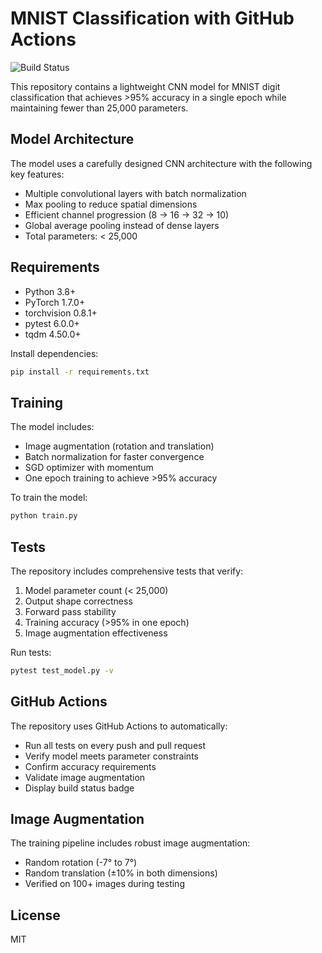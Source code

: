 # MNIST Classification with GitHub Actions

![Build Status](https://github.com/shishir13/GitHubActions_MNIST/actions/workflows/model_tests.yml/badge.svg)

This repository contains a lightweight CNN model for MNIST digit classification that achieves >95% accuracy in a single epoch while maintaining fewer than 25,000 parameters.

## Model Architecture

The model uses a carefully designed CNN architecture with the following key features:
- Multiple convolutional layers with batch normalization
- Max pooling to reduce spatial dimensions
- Efficient channel progression (8 → 16 → 32 → 10)
- Global average pooling instead of dense layers
- Total parameters: < 25,000

## Requirements

- Python 3.8+
- PyTorch 1.7.0+
- torchvision 0.8.1+
- pytest 6.0.0+
- tqdm 4.50.0+

Install dependencies:
```bash
pip install -r requirements.txt
```

## Training

The model includes:
- Image augmentation (rotation and translation)
- Batch normalization for faster convergence
- SGD optimizer with momentum
- One epoch training to achieve >95% accuracy

To train the model:
```bash
python train.py
```

## Tests

The repository includes comprehensive tests that verify:
1. Model parameter count (< 25,000)
2. Output shape correctness
3. Forward pass stability
4. Training accuracy (>95% in one epoch)
5. Image augmentation effectiveness

Run tests:
```bash
pytest test_model.py -v
```

## GitHub Actions

The repository uses GitHub Actions to automatically:
- Run all tests on every push and pull request
- Verify model meets parameter constraints
- Confirm accuracy requirements
- Validate image augmentation
- Display build status badge

## Image Augmentation

The training pipeline includes robust image augmentation:
- Random rotation (-7° to 7°)
- Random translation (±10% in both dimensions)
- Verified on 100+ images during testing

## License

MIT
